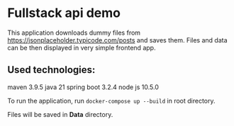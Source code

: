 # Fullstack api demo
 
This application downloads dummy files from https://jsonplaceholder.typicode.com/posts and saves them.
Files and data can be then displayed in very simple frontend app.

## Used technologies:
maven 3.9.5
java 21
spring boot 3.2.4
node js 10.5.0

To run the application, run `docker-compose up --build` in root directory.

Files will be saved in **Data** directory.
